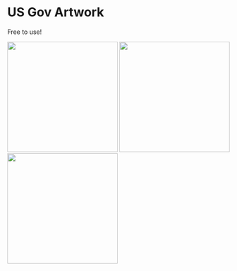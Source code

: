 # US Gov Artwork

Free to use!

<img src="https://github.com/user-attachments/assets/5af7ed7d-b976-4f7e-820f-32af04197607" width="250">
<img src="https://github.com/user-attachments/assets/76e4e272-b151-4a07-a3dc-1fb7fe27ea3b" width="250">
<img src="https://github.com/user-attachments/assets/c5332cb2-7fcc-4098-853c-f26f5d7d0fcf" width="250">
